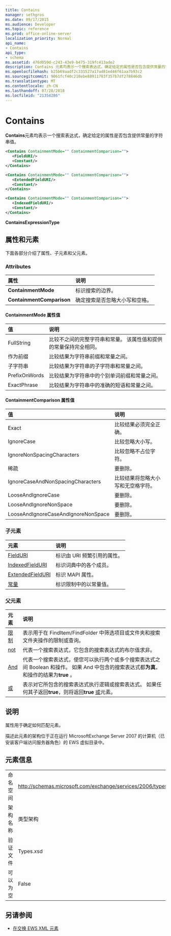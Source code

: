 ```yaml
---
title: Contains
manager: sethgros
ms.date: 09/17/2015
ms.audience: Developer
ms.topic: reference
ms.prod: office-online-server
localization_priority: Normal
api_name:
- Contains
api_type:
- schema
ms.assetid: 476d059d-c243-43e9-b475-319fc413ade2
description: Contains 元素均表示一个搜索表达式，确定给定的属性是否包含提供常量的字符串值。
ms.openlocfilehash: b25b69aadf2c331527a17ad81ed46f61aa7b93c2
ms.sourcegitcommit: 9061fcf40c218ebe88911783f357b7df278846db
ms.translationtype: MT
ms.contentlocale: zh-CN
ms.lasthandoff: 07/28/2018
ms.locfileid: "21354286"
---
```

# <a name="contains"></a>Contains

**Contains**元素均表示一个搜索表达式，确定给定的属性是否包含提供常量的字符串值。 
  
```xml
<Contains ContainmentMode="" ContainmentComparison="">
   <FieldURI/>
   <Constant/>
</Contains>
```

```xml
<Contains ContainmentMode="" ContainmentComparison="">
   <ExtendedFieldURI/>
   <Constant/>
</Contains>
```

```xml
<Contains ContainmentMode="" ContainmentComparison="">
   <IndexedFieldURI/>
   <Constant/>
</Contains>
```


**ContainsExpressionType**

## <a name="attributes-and-elements"></a>属性和元素

下面各部分介绍了属性、子元素和父元素。
  
### <a name="attributes"></a>Attributes

|**属性**|**说明**|
|:-----|:-----|
|**ContainmentMode** <br/> |标识搜索的边界。  <br/> |
|**ContainmentComparison** <br/> |确定搜索是否忽略大小写和空格。  <br/> |
   
#### <a name="containmentmode-attribute-values"></a>ContainmentMode 属性值

|**值**|**说明**|
|:-----|:-----|
|FullString  <br/> |比较不之间的完整字符串和常量。 该属性值和提供的常量保持完全相同。  <br/> |
|作为前缀  <br/> |比较结果为字符串前缀和常量之间。  <br/> |
|子字符串  <br/> |比较结果为字符串的子字符串和常量之间。  <br/> |
|PrefixOnWords  <br/> |比较结果为字符串中的个别单词前缀和常量之间。  <br/> |
|ExactPhrase  <br/> |比较结果为字符串中的准确的短语和常量之间。  <br/> |
   
#### <a name="containmentcomparison-attribute-values"></a>ContainmentComparison 属性值

|**值**|**说明**|
|:-----|:-----|
|Exact  <br/> |比较结果必须完全正确。  <br/> |
|IgnoreCase  <br/> |比较忽略大小写。  <br/> |
|IgnoreNonSpacingCharacters  <br/> |比较忽略不占位字符。  <br/> |
|稀疏  <br/> |要删除。  <br/> |
|IgnoreCaseAndNonSpacingCharacters  <br/> |比较结果将忽略大小写和无空格字符。  <br/> |
|LooseAndIgnoreCase  <br/> |要删除。  <br/> |
|LooseAndIgnoreNonSpace  <br/> |要删除。  <br/> |
|LooseAndIgnoreCaseAndIgnoreNonSpace  <br/> |要删除。  <br/> |
   
### <a name="child-elements"></a>子元素

|**元素**|**说明**|
|:-----|:-----|
|[FieldURI](fielduri.md) <br/> |标识由 URI 频繁引用的属性。  <br/> |
|[IndexedFieldURI](indexedfielduri.md) <br/> |标识词典中的各个成员。  <br/> |
|[ExtendedFieldURI](extendedfielduri.md) <br/> |标识 MAPI 属性。  <br/> |
|[常量](constant.md) <br/> |标识限制中的以常量值。  <br/> |
   
### <a name="parent-elements"></a>父元素

|**元素**|**说明**|
|:-----|:-----|
|[限制](restriction.md) <br/> |表示用于在 FindItem/FindFolder 中筛选项目或文件夹和搜索文件夹操作的限制或查询。  <br/> |
|[not](not.md) <br/> |代表一个搜索表达式，它包含的搜索表达式的布尔值求非。  <br/> |
|[And](and.md) <br/> |代表一个搜索表达式，使您可以执行两个或多个搜索表达式之间 Boolean 和操作。 如果 And 中包含的搜索表达式都**为真**，和操作的结果为**true** 。  <br/> |
|[或](or.md) <br/> |表示对它所包含的搜索表达式执行逻辑或搜索表达式。 如果任何其子返回**true**，则将返回**true** [或](or.md)元素。  <br/> |
   
## <a name="remarks"></a>说明

属性用于确定如何匹配元素。
  
描述此元素的架构位于正在运行 MicrosoftExchange Server 2007 的计算机（已安装客户端访问服务器角色）的 EWS 虚拟目录中。
  
## <a name="element-information"></a>元素信息

|||
|:-----|:-----|
|命名空间  <br/> |http://schemas.microsoft.com/exchange/services/2006/types  <br/> |
|架构名称  <br/> |类型架构  <br/> |
|验证文件  <br/> |Types.xsd  <br/> |
|可以为空  <br/> |False  <br/> |
   
## <a name="see-also"></a>另请参阅

- [在交换 EWS XML 元素](ews-xml-elements-in-exchange.md)

